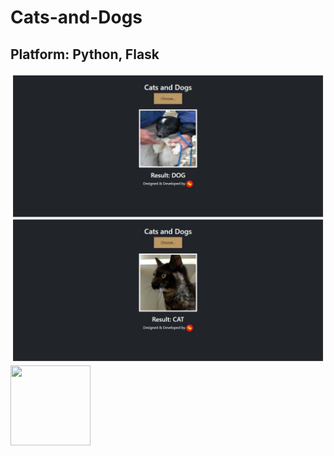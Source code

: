 # Cats-and-Dogs
## Platform: Python, Flask
<img src="cd.jpg">
<img src="colab.jpg" width="128" height="128">
